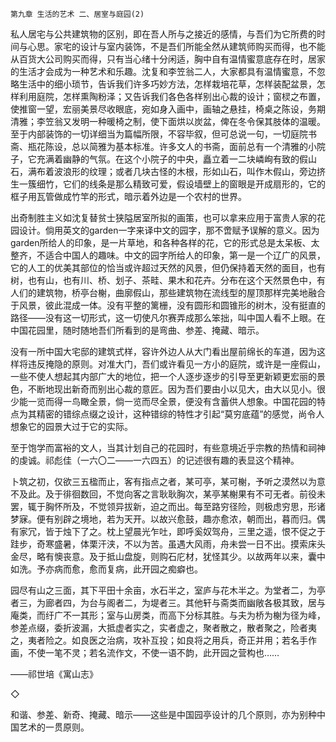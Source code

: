     第九章 生活的艺术 二、居室与庭园(2) 

   私人居宅与公共建筑物的区别，即在吾人所与之接近的感情，与吾们为它所费的时间与心思。家宅的设计与室内装饰，不是吾们所能全然从建筑师购买而得，也不能从百货大公司购买而得，只有当心绪十分闲适，胸中自有温情蜜意底存在时，居家的生活才会成为一种艺术和乐趣。沈复和李笠翁二人，大家都具有温情蜜意，不忽略生活中的细小琐节，告诉我们许多巧妙方法，怎样栽培花草，怎样装配盆景，怎样利用庭院，怎样熏陶粉泽；又告诉我们各色各样别出心裁的设计；窗棂之布置，使推窗一望，宏丽美景尽收眼底，宛如身入画中，画轴之悬挂，椅桌之陈设，务期清雅；李笠翁又发明一种暖椅之制，使下面烘以炭盆，俾在冬令保其肢体的温暖。至于内部装饰的一切详细当为篇幅所限，不容毕叙，但可总说一句，一切庭院书斋、瓶花陈设，总以简雅为基本标准。许多文人的书斋，面前总有一个清雅的小院子，它充满着幽静的气氛。在这个小院子的中央，矗立着一二块嶙峋有致的假山石，满布着波浪形的纹理；或者几块古怪的木根，形如山石，叫作木假山，旁边挤生一簇细竹，它们的线条是那么精致可爱，假设墙壁上的窗眼是开成扇形的，它的框子用瓦管做成竹竿的形式，暗示着外边是一个农村的世界。

   出奇制胜主义如沈复替贫士狭隘居室所拟的画策，也可以拿来应用于富贵人家的花园设计。倘用英文的garden一字来译中文的园字，那不啻赋予误解的意义。因为garden所给人的印象，是一片草地，和各种各样的花，它的形式总是太呆板、太整齐，不适合中国人的趣味。中文的园字所给人的印象，第一是一个辽广的风景，它的人工的优美其部位的恰当或许超过天然的风景，但仍保持着天然的面目，也有树，也有山，也有川、桥、划子、茶畦、果木和花卉。分布在这个天然景色中，有人们的建筑物，桥亭台榭，曲廓假山，那些建筑物在流线型的屋顶那样完美地融合于风景，彼此混成一体。没有平整的篱栅，没有圆形和圆锥形的树木，没有挺直的路径——没有这一切形式，这一切使凡尔赛弄成那么笨拙，叫中国人看不上眼。在中国花园里，随时随地吾们所看到的是弯曲、参差、掩藏、暗示。

   没有一所中国大宅邸的建筑式样，容许外边人从大门看出屋前绵长的车道，因为这样将违反掩隐的原则。对准大门，吾们或许看见一方小的庭院，或许是一座假山，一些不使人想起其内部广大的地位，把一个人逐步逐步的引导至更新颖更宏丽的景色，不断地现出新奇而别出心裁的意匠。因为吾们要由小以见大，由大以见小。很少能一览而得一鸟瞰全景，倘一览而尽全景，便没有含蓄供人想象。中国花园的特点为其精密的错综点缀之设计，这种错综的特性才引起“莫穷底蕴”的感觉，尚令人想象它的园景大过于它的实际。

   至于饱学而富裕的文人，当其计划自己的花园时，有些意境近乎宗教的热情和祠神的虔诚。祁彪佳（一六〇二——一六四五）的记述很有趣的表显这个精神。

   卜筑之初，仅欲三五楹而止，客有指点之者，某可亭，某可榭，予听之漠然以为意不及此。及于徘徊数回，不觉向客之言耿耿胸次，某亭某榭果有不可无者。前役未罢，辄于胸怀所及，不觉领异拔新，迫之而出。每至路穷径险，则极虑穷思，形诸梦寐。便有别辟之境地，若为天开。以故兴愈鼓，趣亦愈浓，朝而出，暮而归。偶有家冗，皆于烛下了之。枕上望晨光乍吐，即呼奚奴驾舟，三里之遥，恨不促之于跬步，奇寒盛暑，体栗汗浃，不以为苦。虽遇大风雨，舟未尝一日不出。摸索床头金尽，略有懊丧意。及于抵山盘旋，则购石庀材，犹怪其少。以故两年以来，囊中如洗。予亦病而愈，愈而复病，此开园之痴癖也。

   园尽有山之三面，其下平田十余亩，水石半之，室庐与花木半之。为堂者二，为亭者三，为廊者四，为台与阁者二，为堤者三。其他轩与斋类而幽敞各极其致，居与庵类，而纡广不一其形；室与山房类，而高下分标其胜。与夫为桥为榭为径为峰，参差点缀，委折波漏，大抵虚者实之，实者虚之，聚者散之，散者聚之，险者夷之，夷者险之。如良医之治病，攻补互投；如良将之用兵，奇正并用；若名手作画，不使一笔不灵；若名流作文，不使一语不韵，此开园之营构也……

   ——祁世培《寓山志》

   ◇

   和谐、参差、新奇、掩藏、暗示——这些是中国园亭设计的几个原则，亦为别种中国艺术的一贯原则。

